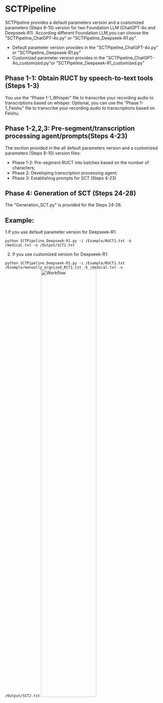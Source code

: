 # SCTPipeline
SCTPipeline provides a default parameters version and a customized parameters (Steps 8-10) version for two Foundation LLM (ChatGPT-4o and Deepseek-R1).
According different Foundation LLM,you can choose the "SCTPipeline_ChatGPT-4o.py" or "SCTPipeline_Deepseek-R1.py".
* Default parameter version provides in the "SCTPipeline_ChatGPT-4o.py" or "SCTPipeline_Deepseek-R1.py"
* Customized parameter version provides in the "SCTPipeline_ChatGPT-4o_customized.py"or "SCTPipeline_Deepseek-R1_customized.py"

## Phase 1-1: Obtain RUCT by speech-to-text tools (Steps 1-3)
You use the "Phase 1-1_Whisper" file  to transcribe your recording audio to transcriptions based on whisper.
Optional, you can use the "Phase 1-1_Feishu" file to transcribe your recording audio to transcriptions based on Feishu.

## Phase 1-2,2,3: Pre-segment/transcription processing agent/prompts(Steps 4-23)
The section provided in the all default parameters version and a customized parameters (Steps 8-10) version files:

* Phase 1-2: Pre-segment RUCT into batches based on the number of characters;
* Phase 2: Developing transcription processing agent;
* Phase 3: Establishing prompts for SCT (Steps 4-23)

## Phase 4: Generation of SCT (Steps 24-28)
The "Generation_SCT.py" is provided for the Steps 24-28.

## Example: 
1.If you use default parameter version for Deepseek-R1:

`python SCTPipeline_Deepseek-R1.py -i /Example/RUCT1.txt -k /medical.txt -o /Output/SCT1.txt`

2. If you use customized version for Deepseek-R1:

`python SCTPipeline_Deepseek-R1.py -i /Example/RUCT1.txt /Example/manually_orgnized_RCT1.txt -k /medical.txt -o /Output/SCT2.txt`
<img src="https://github.com/user-attachments/assets/6b787e73-47bd-4dd4-9301-6ed1c503ff49" style="width:60%; height:auto;" alt="Workflow" />





